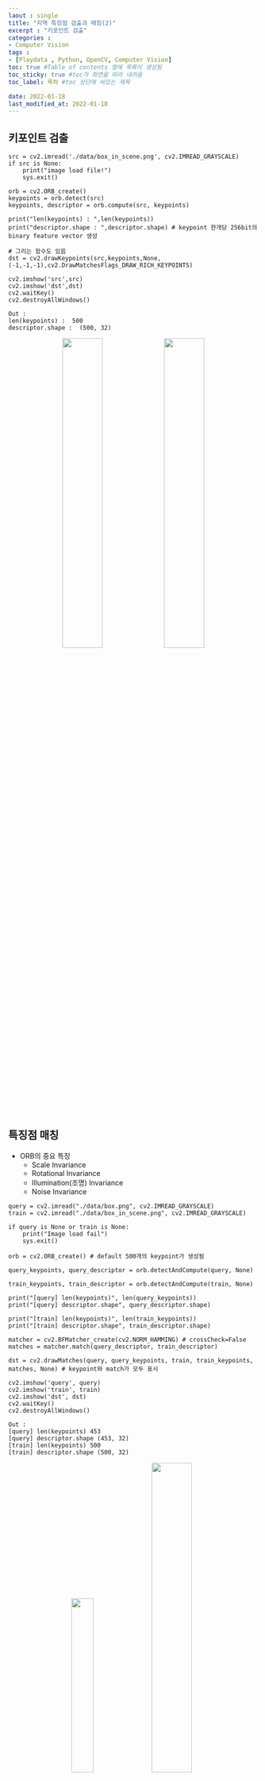 ```yaml
---
laout : single
title: "지역 특징점 검출과 매칭(2)"
excerpt : "키포인트 검출"
categories :
- Computer Vision
tags :
- [Playdata , Python, OpenCV, Computer Vision]
toc: true #Table of contents 옆에 목록이 생성됨
toc_sticky: true #toc가 화면을 따라 내려옴
toc_label: 목차 #toc 상단에 써있는 제목

date: 2022-01-18
last_modified_at: 2022-01-18
---
```


## 키포인트 검출

```
src = cv2.imread('./data/box_in_scene.png', cv2.IMREAD_GRAYSCALE)
if src is None:
    print("image load file!")
    sys.exit()

orb = cv2.ORB_create()
keypoints = orb.detect(src)
keypoints, descriptor = orb.compute(src, keypoints)

print("len(keypoints) : ",len(keypoints))
print("descriptor.shape : ",descriptor.shape) # keypoint 한개당 256bit의 binary feature vector 생성

# 그리는 함수도 있음
dst = cv2.drawKeypoints(src,keypoints,None,(-1,-1,-1),cv2.DrawMatchesFlags_DRAW_RICH_KEYPOINTS)

cv2.imshow('src',src)
cv2.imshow('dst',dst)
cv2.waitKey()
cv2.destroyAllWindows()

Out :
len(keypoints) :  500
descriptor.shape :  (500, 32)
```

<div style="text-align:center;">
<img src="/assets/post_photo/opencv/key1.jpg" width="40%">
<img src="/assets/post_photo/opencv/key2.jpg" width="40%">
</div>

## 특징점 매칭

- ORB의 중요 특징
  - Scale Invariance
  - Rotational Invariance
  - Illumination(조명) Invariance
  - Noise Invariance

```
query = cv2.imread("./data/box.png", cv2.IMREAD_GRAYSCALE)
train = cv2.imread("./data/box_in_scene.png", cv2.IMREAD_GRAYSCALE)

if query is None or train is None:
    print("Image load fail")
    sys.exit()

orb = cv2.ORB_create() # default 500개의 keypoint가 생성됨

query_keypoints, query_descriptor = orb.detectAndCompute(query, None)

train_keypoints, train_descriptor = orb.detectAndCompute(train, None)

print("[query] len(keypoints)", len(query_keypoints))
print("[query] descriptor.shape", query_descriptor.shape)

print("[train] len(keypoints)", len(train_keypoints))
print("[train] descriptor.shape", train_descriptor.shape)

matcher = cv2.BFMatcher_create(cv2.NORM_HAMMING) # crossCheck=False
matches = matcher.match(query_descriptor, train_descriptor)

dst = cv2.drawMatches(query, query_keypoints, train, train_keypoints, matches, None) # keypoint와 match가 모두 표시

cv2.imshow('query', query)
cv2.imshow('train', train)
cv2.imshow('dst', dst)
cv2.waitKey()
cv2.destroyAllWindows()

Out :
[query] len(keypoints) 453
[query] descriptor.shape (453, 32)
[train] len(keypoints) 500
[train] descriptor.shape (500, 32)
```

<div style="text-align:center;">
<img src="/assets/post_photo/opencv/key4.jpg" width="30%">
<img src="/assets/post_photo/opencv/key3.jpg" width="40%">
<img src="/assets/post_photo/opencv/key5.jpg" width="70%">
</div>

## 특징점 매칭 조건 추가

- 두 영상의 특징점 매칭 결과를 정렬
- 상위 50개 매칭 결과 추출
- DrawMatchesFlags : NOT_DRAW_SINGLE_POINTS 설정하여 매칭되지 않은 특징점은 뺀다

```
train_img = cv2.imread('./data/box.png', cv2.IMREAD_GRAYSCALE)
query_img = cv2.imread('./data/box_in_scene.png', cv2.IMREAD_GRAYSCALE)

orb = cv2.ORB_create() # default 500개의 keypoint가 생성됨

train_keypoints, train_descriptor = orb.detectAndCompute(train_img,None)
query_keypoints, query_descriptor = orb.detectAndCompute(query_img,None)

print("[train] len(keypoints) : ",len(train_keypoints))
print("[train] descriptor.shape : ",train_descriptor.shape)

print("[query] len(keypoints) : ",len(query_keypoints))
print("[query] descriptor.shape : ",query_descriptor.shape)

matcher = cv2.BFMatcher_create(cv2.NORM_HAMMING, crossCheck=True)
matches = matcher.match(train_descriptor, query_descriptor)

sorted_matches = sorted(matches, key=lambda x:x.distance)
dst = cv2.drawMatches(train_img, train_keypoints, query_img, query_keypoints, sorted_matches[:50], None,
                      flags = cv2.DrawMatchesFlags_NOT_DRAW_SINGLE_POINTS)

cv2.imshow('train_img',train_img)
cv2.imshow('query_img',query_img)
cv2.imshow('dst',dst)
cv2.waitKey()
cv2.destroyAllWindows()
```

<div style="text-align:center;">
<img src="/assets/post_photo/opencv/key4.jpg" width="30%">
<img src="/assets/post_photo/opencv/key3.jpg" width="40%">
<img src="/assets/post_photo/opencv/key6.jpg" width="70%">
</div>

## 호모그래피와 영상 매칭

- 계산된 호모그래피를 이용하여 박스가 있는 위치를 검출

```
src1 = cv2.imread('./data/box.png', cv2.IMREAD_GRAYSCALE)
src2 = cv2.imread('./data/box_in_scene.png', cv2.IMREAD_GRAYSCALE)

if src1 is None or src2 is None:
    print('Image load failed!')
    sys.exit()

# 특징점 알고리즘 객체 생성 (KAZE, AKAZE, ORB 등)
#feature = cv2.KAZE_create() # 기본값인 L2놈 이용
#feature = cv2.AKAZE_create()
feature = cv2.ORB_create()

# 특징점 검출 및 기술자 계산
kp1, desc1 = feature.detectAndCompute(src1, None)
kp2, desc2 = feature.detectAndCompute(src2, None)

# 특징점 매칭
matcher = cv2.BFMatcher_create()
matches = matcher.match(desc1, desc2)

# 좋은 매칭 결과 선별
matches = sorted(matches, key=lambda x: x.distance)
good_matches = matches[:50]

print('# of kp1:', len(kp1))
print('# of kp2:', len(kp2))
print('# of matches:', len(matches))
print('# of good_matches:', len(good_matches))

# 호모그래피 계산
# DMatch 객체에서 queryIdx와 trainIdx를 받아와서 크기와 타입 변환하기
pts1 = np.array([kp1[m.queryIdx].pt for m in good_matches]).reshape(-1, 1, 2).astype(np.float32)
pts2 = np.array([kp2[m.trainIdx].pt for m in good_matches]).reshape(-1, 1, 2).astype(np.float32)

H, _ = cv2.findHomography(pts1, pts2, cv2.RANSAC) # pts1과 pts2의 행렬 주의 (N,1,2)

# 호모그래피를 이용하여 기준 영상 영역 표시
dst = cv2.drawMatches(src1, kp1, src2, kp2, good_matches, None,
                      flags=cv2.DrawMatchesFlags_NOT_DRAW_SINGLE_POINTS)

(h, w) = src1.shape[:2]

# 입력 영상의 모서리 4점 좌표
corners1 = np.array([[0, 0], [0, h-1], [w-1, h-1], [w-1, 0]]
                    ).reshape(-1, 1, 2).astype(np.float32)

# 입력 영상에 호모그래피 H 행렬로 투시 변환
corners2 = cv2.perspectiveTransform(corners1, H)

# corners2는 입력 영상에 좌표가 표현되있으므로 입력영상의 넓이 만큼 쉬프트
corners2 = corners2 + np.float32([w, 0])

# 다각형 그리기
cv2.polylines(dst, [np.int32(corners2)], True, (0, 255, 0), 2, cv2.LINE_AA)

cv2.imshow('dst', dst)
cv2.waitKey()
cv2.destroyAllWindows()
```

<div style="text-align:center;">
<img src="/assets/post_photo/opencv/key7.jpg" width="70%">
</div>
